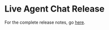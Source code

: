 # Live Agent Chat Release

For the complete release notes, go [here](https://github.com/forcedotcom/ServiceSDK-iOS/releases).
